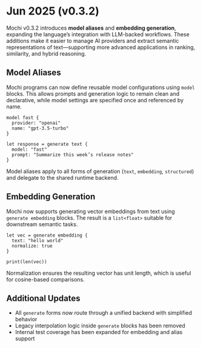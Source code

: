 # Jun 2025 (v0.3.2)

Mochi v0.3.2 introduces **model aliases** and **embedding generation**, expanding the language’s integration with LLM-backed workflows. These additions make it easier to manage AI providers and extract semantic representations of text—supporting more advanced applications in ranking, similarity, and hybrid reasoning.

## Model Aliases

Mochi programs can now define reusable model configurations using `model` blocks. This allows prompts and generation logic to remain clean and declarative, while model settings are specified once and referenced by name.

```mochi
model fast {
  provider: "openai"
  name: "gpt-3.5-turbo"
}

let response = generate text {
  model: "fast"
  prompt: "Summarize this week’s release notes"
}
```

Model aliases apply to all forms of generation (`text`, `embedding`, `structured`) and delegate to the shared runtime backend.

## Embedding Generation

Mochi now supports generating vector embeddings from text using `generate embedding` blocks. The result is a `list<float>` suitable for downstream semantic tasks.

```mochi
let vec = generate embedding {
  text: "hello world"
  normalize: true
}

print(len(vec))
```

Normalization ensures the resulting vector has unit length, which is useful for cosine-based comparisons.

## Additional Updates

* All `generate` forms now route through a unified backend with simplified behavior
* Legacy interpolation logic inside `generate` blocks has been removed
* Internal test coverage has been expanded for embedding and alias support

